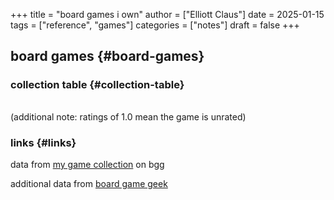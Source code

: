 +++
title = "board games i own"
author = ["Elliott Claus"]
date = 2025-01-15
tags = ["reference", "games"]
categories = ["notes"]
draft = false
+++

## board games {#board-games}


### collection table {#collection-table}

<div class="collection-table-wrapper">
  <div class="column-toggle" id="columnToggle"></div>
  <div class="collection-table-container">
    <table class="collection-table" id="collectionTable">
      <thead>
        <tr></tr>
      </thead>
      <tbody></tbody>
    </table>
  </div>
</div>

<script>
const config1 = {
  file: "/csv/collection.csv",
  columns: {
    objectname: {
      label: "game",
      visible: true
    },
    yearpublished: {
      label: "published",
      visible: false
    },
    comment: {
      label: "description",
      visible: true
    },
    numplays: {
        label: "times played",
        visible: false
        },
    rating: {
      label: "my rating (1-10)",
      visible: true
    },
    average: {
      label: "average bgg rating (1-10)",
      visible: false
    },
    avgweight: {
      label: "complexity (1-5)",
      visible: false
    },
    playingtime: {
      label: "playtime (min)",
      visible: false
    },
    bggbestplayers: {
      label: "best plays",
      visible: false
    },
    bggrecplayers: {
        label: "recommended players",
        visible: false
        },
    minplayers: {
        label: "min players",
        visible: false
        },
    maxplayers: {
        label: "max players",
        visible: false
        },
    bggrecagerange: {
      label: "recommended age range",
      visible: false
    },
    rank: {
      label: "bgg rank",
      visible: false
    },
    numowned: {
        label: "number of copies owned",
        visible: false
        },
    bgglanguagedependence: {
     label: "reading required",
     visible: false
    }
  }
};
</script>
<script src="../../js/csv-table.js"></script>
<script>
document.addEventListener('DOMContentLoaded', () => {
  initializeTable(config1);
});
</script>
<script src="../../js/bgg-collection-updater.js"></script>

(additional note: ratings of 1.0 mean the game is unrated)


### links {#links}

data from [my game collection](https://boardgamegeek.com/collection/user/defexx) on bgg

additional data from [board game geek](https://boardgamegeek.com/)
